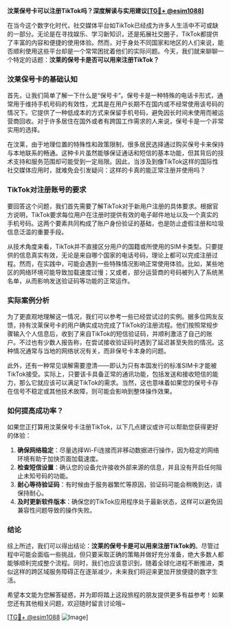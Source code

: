 **汶莱保号卡可以注册TikTok吗？深度解读与实用建议[[TG💪+ @esim1088](https://t.me/s/esim1088)]**

在当今这个数字化时代，社交媒体平台如TikTok已经成为许多人生活中不可或缺的一部分。无论是在寻找娱乐、学习新知识，还是拓展社交圈子，TikTok都提供了丰富的内容和便捷的使用体验。然而，对于身处不同国家和地区的人们来说，能否顺利使用这些平台却是一个常常困扰着他们的实际问题。今天，我们就来聊聊一个特定的话题：**汶莱的保号卡是否可以用来注册TikTok？**

### 汶莱保号卡的基础认知

首先，让我们简单了解一下什么是“保号卡”。保号卡是一种特殊的电话卡形式，通常用于维持手机号码的有效性，尤其是在用户长期不在国内或不经常使用该号码的情况下。它提供了一种低成本的方式来保留手机号码，避免因长时间未使用而被运营商回收。对于许多居住在国外或者有跨国工作需求的人来说，保号卡是一个非常实用的选择。

在汶莱，由于地理位置的特殊性和政策限制，很多居民选择通过购买保号卡来保持与本地联系的畅通。这种卡片虽然能够保证通话和短信的基本功能，但其背后的技术支持和服务范围却可能受到一定局限。因此，当涉及到像TikTok这样的国际性社交媒体应用时，就难免会引发疑问：这样的卡真的能正常注册并使用吗？

### TikTok对注册账号的要求

要回答这个问题，我们首先需要了解TikTok对于新用户注册的具体要求。根据官方说明，TikTok要求每位用户在注册时提供有效的电子邮件地址以及一个真实的手机号码。这两个要素共同构成了账户身份验证的基础，也是防止虚假注册和垃圾信息泛滥的重要手段。

从技术角度来看，TikTok并不直接区分用户的国籍或所使用的SIM卡类型。只要提供的信息真实有效，无论是来自哪个国家的电话号码，理论上都可以完成注册过程。然而，在实践中，可能会遇到一些特殊情况影响正常使用体验。比如，某些地区的网络环境可能导致加载速度过慢；又或者，部分运营商的号码被列入了系统黑名单，从而影响发送验证码等功能的正常运作。

### 实际案例分析

为了更直观地理解这一情况，我们可以参考一些已经尝试过的实例。据多位网友反馈，持有汶莱保号卡的用户确实成功完成了TikTok的注册流程。他们按照常规步骤输入个人信息后，收到了来自TikTok的短信验证码，并顺利激活了自己的账户。不过也有少数人报告称，在尝试接收验证码时遇到了延迟甚至失败的情况。这种情况通常与当地的网络状况有关，而非保号卡本身的问题。

此外，还有一种常见误解需要澄清——即认为只有本国发行的标准SIM卡才能被TikTok接受。实际上，只要该卡具备正常的通讯功能，包括发送和接收短信的能力，那么它就应该可以满足TikTok的需求。当然，这也意味着如果您的保号卡存在信号不稳定或其他技术故障，则可能会影响到整体操作效果。

### 如何提高成功率？

如果您正打算用汶莱保号卡注册TikTok，以下几点建议或许可以帮助您获得更好的体验：

1. **确保网络稳定**：尽量选择Wi-Fi连接而非移动数据进行操作，因为稳定的网络环境有助于加快页面加载速度。
2. **检查短信设置**：确认您的设备允许接收外部来源的信息，并且没有开启任何阻止未知号码的功能。
3. **耐心等待验证码**：有时候由于服务器繁忙等原因，验证码可能会稍晚到达，请保持耐心。
4. **及时更新软件版本**：确保您的TikTok应用程序处于最新状态，这样可以避免因兼容性问题导致的操作失败。

### 结论

综上所述，我们可以得出结论：**汶莱的保号卡是可以用来注册TikTok的**。尽管过程中可能会面临一些挑战，但只要采取正确的策略并做好充分准备，绝大多数人都能够顺利完成整个流程。同时，我们也应该意识到，随着全球化进程不断推进，类似这样的跨区域服务障碍正在逐渐减少，未来我们将迎来更加开放便捷的数字生活。

希望本文能为您解答疑惑，并为即将踏上这段旅程的朋友提供更多有益参考！如果您还有其他相关问题，欢迎随时留言讨论哦~ 

[[TG💪+ @esim1088](https://t.me/s/esim1088) ![Image](https://i.postimg.cc/4NQfJmqS/Snipaste-2025-05-13-00-14-12.png)]